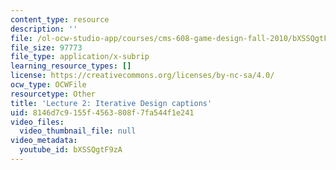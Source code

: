 ```yaml
---
content_type: resource
description: ''
file: /ol-ocw-studio-app/courses/cms-608-game-design-fall-2010/bXSSQgtF9zA_captions.webvtt
file_size: 97773
file_type: application/x-subrip
learning_resource_types: []
license: https://creativecommons.org/licenses/by-nc-sa/4.0/
ocw_type: OCWFile
resourcetype: Other
title: 'Lecture 2: Iterative Design captions'
uid: 8146d7c9-155f-4563-808f-7fa544f1e241
video_files:
  video_thumbnail_file: null
video_metadata:
  youtube_id: bXSSQgtF9zA
---
```

